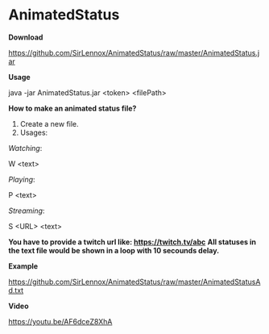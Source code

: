 # AnimatedStatus

**Download**

https://github.com/SirLennox/AnimatedStatus/raw/master/AnimatedStatus.jar

**Usage**

java -jar AnimatedStatus.jar \<token> \<filePath>

**How to make an animated status file?**

1. Create a new file.
2. Usages:

*Watching*:

W \<text>

*Playing*:

P \<text>

*Streaming*:

S \<URL> \<text> 

**You have to provide a twitch url like: https://twitch.tv/abc**
**All statuses in the text file would be shown in a loop with 10 secounds delay.**

**Example**

https://github.com/SirLennox/AnimatedStatus/raw/master/AnimatedStatusAd.txt

**Video**

https://youtu.be/AF6dceZ8XhA
